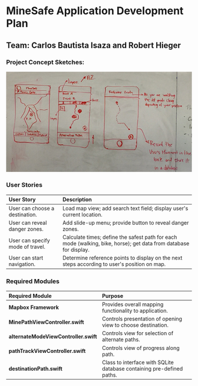 # MineSafe Application Development Plan

## Team: Carlos Bautista Isaza and Robert Hieger

### Project Concept Sketches:

![MineSafe Sketches](photo-assets/app-sketches.jpg "Application Sketches")

### User Stories

| User Story | Description |
|:---------- |:----------- |
| User can choose a destination. | Load map view; add search text field; display user's current location. |
| User can reveal danger zones. | Add slide-up menu; provide button to reveal danger zones. |
| User can specify mode of travel. | Calculate times; define the safest path for each mode (walking, bike, horse); get data from database for display. |
| User can start navigation.  | Determine reference points to display on the next steps according to user's position on map. |

### Required Modules

| Required Module | Purpose |
|:--------------- |:------- |
| **Mapbox Framework** | Provides overall mapping functionality to application. |
| **MinePathViewController.swift** | Controls presentation of opening view to choose destination. |
| **alternateModeViewController.swift** | Controls view for selection of alternate paths. |
| **pathTrackViewController.swift** | Controls view of progress along path. |
| **destinationPath.swift** | Class to interface with SQLite database containing pre-defined paths. |
